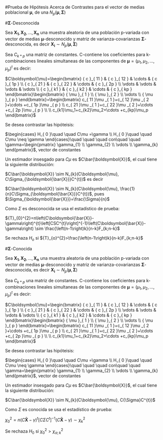 #Prueba de Hipótesis Acerca de Contrastes para el vector de medias poblacional $\boldsymbol{\mu}$, de	una $N_p(\boldsymbol{\mu},\boldsymbol{\Sigma})$
	
#$\boldsymbol{\Sigma}$-Desconocida
	
Sea $\boldsymbol{X_1},\boldsymbol{X_2},...,\boldsymbol{X_n}$ una muestra aleatoria de una población p-variada con vector de medias $\boldsymbol{\mu}$-desconocido y matriz de varianza-covarianzas $\boldsymbol{\Sigma}$-desconocida, es decir $\boldsymbol{X_i} \sim N_p(\boldsymbol{\mu},\boldsymbol{\Sigma})$

	
Sea $C_{k*p}$ una matriz de constantes. C-contiene los coeficientes para k-combinaciones lineales simultaneas de las componentes de $\boldsymbol{\mu}={(\mu_1,\mu_2,...,\mu_p)}^{t}$ es decir:
	
$C\boldsymbol{\mu}=\begin{bmatrix} { c }_{ 11 } & { c }_{ 12 } & \cdots  & { c }_{ 1p } \\ { c }_{ 21 } & { c }_{ 22 } & \cdots  & { c }_{ 2p } \\ \vdots  & \vdots  & \vdots  & \vdots  \\ { c }_{ k1 } & { c }_{ k2 } & \cdots  & { c }_{ kp } \end{bmatrix}\begin{bmatrix} { \mu  }_{ 1 } \\ { \mu  }_{ 2 } \\ \vdots  \\ { \mu  }_{ p } \end{bmatrix}=\begin{bmatrix} c_{ 11 }\mu _{ 1 }+c_{ 12 }\mu _{ 2 }+\cdots +c_{ 1p }\mu _{ p } \\ c_{ 21 }\mu _{ 1 }+c_{ 22 }\mu _{ 2 }+\cdots +c_{ 2p }\mu _{ p } \\  \\ c_{k1}\mu_1+c_{k2}\mu_2+\cdots +c_{kp}\mu_p \end{bmatrix}$

	
Se desea contrastar las hipóteisis:
	
	
$\begin{cases} H_{ 0 }\quad \quad C\mu =\gamma  \\ H_{ 0 }\quad \quad C\mu \neq \gamma  \end{cases}\quad \quad \quad con\quad \quad \gamma=\begin{pmatrix} \gamma_{1}   \\ \gamma_{2}  \\ \vdots  \\  \gamma_{k} \end{pmatrix}$, vector de constantes 
	
Un estimador insesgado para $C\mu$ es $C\bar{\boldsymbol{X}}$, el cual tiene la siguiente distribución:
	
$C\bar{\boldsymbol{X}} \sim N_{k}(C\boldsymbol{\mu}, C\Sigma_{\boldsymbol{\bar{X}}}C^{t})$ es decir
	
$C\bar{\boldsymbol{X}} \sim N_{k}(C\boldsymbol{\mu}, \frac{1}{n}C\Sigma_{\boldsymbol{\bar{X}}}C^{t})$, pues $\Sigma_{\boldsymbol{\bar{X}}}=\frac{\Sigma}{n}$
	
Como $\Sigma$ es desconocida se usa el estadístico de prueba:
	
${T}_{0}^{2}=n\left(C\boldsymbol{\bar{X}}-\gamma\right)^{t}\left[CSC^{t}\right]^{-1}\left(C\boldsymbol{\bar{X}}-\gamma\right) \sim \frac{\left(n-1\right)k}{n-k}F_{k;n-k}$
	
Se rechaza $H_o$ si  ${T}_{o}^{2}>\frac{\left(n-1\right)k}{n-k}F_{k;n-k}$
	
#$\boldsymbol{\Sigma}$-Conocida

Sea $\boldsymbol{X_1},\boldsymbol{X_2},...,\boldsymbol{X_n}$ una muestra aleatoria de una población p-variada con vector de medias $\boldsymbol{\mu}$-desconocido y matriz de varianza-covarianzas $\boldsymbol{\Sigma}$-desconocida, es decir $\boldsymbol{X_i} \sim N_p(\boldsymbol{\mu},\boldsymbol{\Sigma})$

	
Sea $C_{k*p}$ una matriz de constantes. C-contiene los coeficientes para k-combinaciones lineales simultaneas de las componentes de $\boldsymbol{\mu}={(\mu_1,\mu_2,...,\mu_p)}^{t}$ es decir:
	
$C\boldsymbol{\mu}=\begin{bmatrix} { c }_{ 11 } & { c }_{ 12 } & \cdots  & { c }_{ 1p } \\ { c }_{ 21 } & { c }_{ 22 } & \cdots  & { c }_{ 2p } \\ \vdots  & \vdots  & \vdots  & \vdots  \\ { c }_{ k1 } & { c }_{ k2 } & \cdots  & { c }_{ kp } \end{bmatrix}\begin{bmatrix} { \mu  }_{ 1 } \\ { \mu  }_{ 2 } \\ \vdots  \\ { \mu  }_{ p } \end{bmatrix}=\begin{bmatrix} c_{ 11 }\mu _{ 1 }+c_{ 12 }\mu _{ 2 }+\cdots +c_{ 1p }\mu _{ p } \\ c_{ 21 }\mu _{ 1 }+c_{ 22 }\mu _{ 2 }+\cdots +c_{ 2p }\mu _{ p } \\  \\ c_{k1}\mu_1+c_{k2}\mu_2+\cdots +c_{kp}\mu_p \end{bmatrix}$


Se desea contrastar las hipóteisis:
	
$\begin{cases} H_{ 0 }\quad \quad C\mu =\gamma  \\ H_{ 0 }\quad \quad C\mu \neq \gamma  \end{cases}\quad \quad \quad con\quad \quad \gamma=\begin{pmatrix} \gamma_{1}   \\ \gamma_{2}  \\ \vdots  \\  \gamma_{k} \end{pmatrix}$, vector de constantes 
	
Un estimador insesgado para $C\mu$ es $C\bar{\boldsymbol{X}}$, el cual tiene la siguiente distribución:
	
$C\bar{\boldsymbol{X}} \sim N_{k}(C\boldsymbol{\mu}, C{\Sigma}C^{t})$ 
	
Como $\Sigma$ es conocida se usa el estadístico de prueba:
	
${\chi}_{0}^{2}=n\left(C\boldsymbol{\bar{X}}-\gamma\right)^{t}\left[C\Sigma C^{t}\right]^{-1}\left(C\boldsymbol{\bar{X}}-\gamma\right) \sim \chi_{k}^{2}$
	
Se rechaza $H_{0}$ si ${\chi}_{0}^{2}>\chi_{\alpha;k}^{2}$